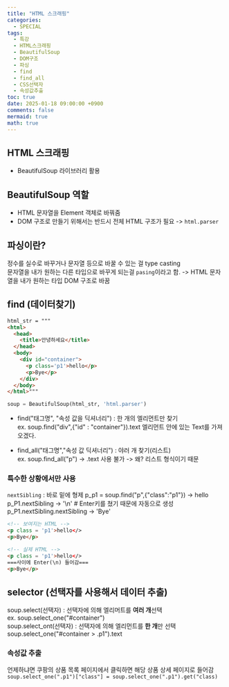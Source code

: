 ```yaml
---
title: "HTML 스크래핑"
categories:
  - SPECIAL
tags:
  - 특강
  - HTML스크래핑
  - BeautifulSoup
  - DOM구조
  - 파싱
  - find
  - find_all
  - CSS선택자
  - 속성값추출
toc: true
date: 2025-01-18 09:00:00 +0900
comments: false
mermaid: true
math: true
---
```


## HTML 스크래핑
- BeautifulSoup 라이브러리 활용


## BeautifulSoup 역할
-  HTML 문자열을 Element 객체로 바꿔줌
- DOM 구조로 만들기 위해서는 반드시 전체 HTML 구조가 필요 -> `html.parser`

## 파싱이란?
정수를 실수로 바꾸거나 문자열 등으로 바꿀 수 있는 걸 type casting   
문자열을 내가 원하는 다른 타입으로 바꾸게 되는걸 `pasing`이라고 함.
-> HTML 문자열을 내가 원하는 타입 DOM 구조로 바꿈

## find (데이터찾기)
```html
html_str = """
<html>
  <head>
    <title>안녕하세요</title>
  </head>
  <body>
    <div id="container">
      <p class='p1'>hello</p>
      <p>Bye</p>
    </div>
  </body>
</html>"""
```
```python
soup = BeautifulSoup(html_str, 'html.parser')
```
- find("태그명", "속성 값을 딕셔너리") : 한 개의 엘리먼트만 찾기  
ex. soup.find("div",{"id" : "container"}).text  엘리먼트 안에 있는 Text를 가져오겠다.

- find_all("태그명","속성 값 딕셔너리") : 야러 개 찾기(리스트)  
ex. soup.find_all("p")  -> .text 사용 불가 ->  왜? 리스트 형식이기 때문

### 특수한 상황에서만 사용
`nextSibling` : 바로 밑에 형제
p_p1 = soup.find("p",{"class":"p1"}) -> hello   
p_P1.nextSibling -> '\n' # Enter키를 쳤기 때문에 자동으로 생성  
p_P1.nextSibling.nextSibling -> 'Bye'  
```html
<!-- 보여지는 HTML -->
<p class = 'p1'>hello</>
<p>Bye</p>

<!-- 실제 HTML -->
<p class = 'p1'>hello</>
===사이에 Enter(\n) 들어감===
<p>Bye</p>
```

## selector (선택자를 사용해서 데이터 추출)
soup.select(선택자) : 선택자에 의해 엘리머트를 **여러 개**선택  
ex. soup.select_one("#container")  
soup.select_ont(선택자) : 선택자에 의해 엘리먼트를 **한 개**만 선택  
soup.select_one("#container > .p1").text  

### 속성값 추출
언제하냐면 쿠팡의 상품 목록 페이지에서 클릭하면 해당 상품 상세 페이지로 들어감   
`soup.select_one(".p1")["class"] = soup.select_one(".p1").get("class)`
